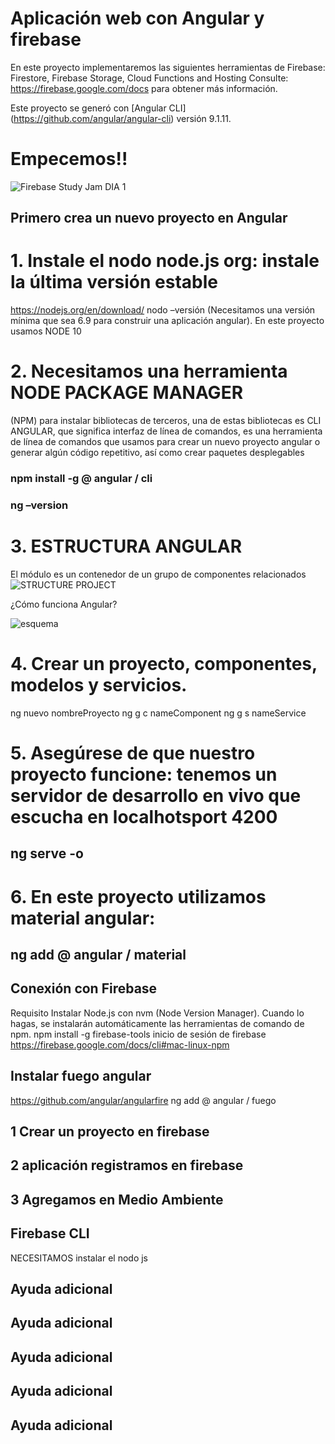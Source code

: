 # Aplicación web con Angular y firebase
En este proyecto implementaremos las siguientes herramientas de Firebase:  Firestore, Firebase Storage, Cloud Functions and Hosting
Consulte: https://firebase.google.com/docs para obtener más información.

Este proyecto se generó con [Angular CLI] (https://github.com/angular/angular-cli) versión 9.1.11.
# Empecemos!!
![Firebase Study Jam DIA 1](https://user-images.githubusercontent.com/39227411/87808661-197b9d00-c828-11ea-8d35-f73133c0c367.jpg)
## Primero crea un nuevo proyecto en Angular
# 1. Instale el nodo node.js org: instale la última versión estable
  https://nodejs.org/en/download/
  nodo –versión
(Necesitamos una versión mínima que sea 6.9 para construir una aplicación angular). En este proyecto usamos NODE 10
# 2. Necesitamos una herramienta NODE PACKAGE MANAGER
(NPM) para instalar bibliotecas de terceros, una de estas bibliotecas es CLI ANGULAR, que significa interfaz de línea de comandos, es una herramienta de línea de comandos que usamos para crear un nuevo proyecto angular o generar algún código repetitivo, así como crear paquetes desplegables
  ### npm install -g @ angular / cli
  ### ng –version
# 3. ESTRUCTURA ANGULAR
El módulo es un contenedor de un grupo de componentes relacionados
![STRUCTURE PROJECT](https://user-images.githubusercontent.com/39227411/87810756-7af13b00-c82b-11ea-969a-a97d5e868cb0.jpg)

¿Cómo funciona Angular?

![esquema](https://user-images.githubusercontent.com/39227411/87809518-85aad080-c829-11ea-9fac-e95f316ea58f.gif)
# 4. Crear un proyecto, componentes, modelos y servicios.
 ng nuevo nombreProyecto
ng g c nameComponent
 ng g s nameService
  
# 5. Asegúrese de que nuestro proyecto funcione: tenemos un servidor de desarrollo en vivo que escucha en localhotsport 4200
 ##   ng serve -o
# 6. En este proyecto utilizamos material angular:
 ##   ng add @ angular / material

## Conexión con Firebase
Requisito Instalar Node.js con nvm (Node Version Manager).
Cuando lo hagas, se instalarán automáticamente las herramientas de comando de npm.
npm install -g firebase-tools
inicio de sesión de firebase
https://firebase.google.com/docs/cli#mac-linux-npm
## Instalar fuego angular
https://github.com/angular/angularfire
ng add @ angular / fuego
## 1 Crear un proyecto en firebase
## 2 aplicación registramos en firebase
## 3 Agregamos en Medio Ambiente
## Firebase CLI


NECESITAMOS instalar el nodo js
## Ayuda adicional
## Ayuda adicional
## Ayuda adicional
## Ayuda adicional
## Ayuda adicional
